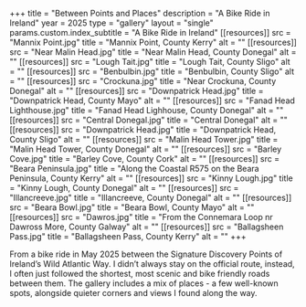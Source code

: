 +++
title = "Between Points and Places"
description = "A Bike Ride in Ireland"
year = 2025
type = "gallery"
layout = "single"
params.custom.index_subtitle = "A Bike Ride in Ireland"
[[resources]]
src = "Mannix Point.jpg"
title = "Mannix Point, County Kerry"
alt = ""
[[resources]]
src = "Near Malin Head.jpg"
title = "Near Malin Head, County Donegal"
alt = ""
[[resources]]
src = "Lough Tait.jpg"
title = "Lough Tait, County Sligo"
alt = ""
[[resources]]
src = "Benbulbin.jpg"
title = "Benbulbin, County Sligo"
alt = ""
[[resources]]
src = "Crockuna.jpg"
title = "Near Crockuna, County Donegal"
alt = ""
[[resources]]
src = "Downpatrick Head.jpg"
title = "Downpatrick Head, County Mayo"
alt = ""
[[resources]]
src = "Fanad Head Lighthouse.jpg"
title = "Fanad Head Lighhouse, County Donegal"
alt = ""
[[resources]]
src = "Central Donegal.jpg"
title = "Central Donegal"
alt = ""
[[resources]]
src = "Downpatrick Head.jpg"
title = "Downpatrick Head, County Sligo"
alt = ""
[[resources]]
src = "Malin Head Tower.jpg"
title = "Malin Head Tower, County Donegal"
alt = ""
[[resources]]
src = "Barley Cove.jpg"
title = "Barley Cove, County Cork"
alt = ""
[[resources]]
src = "Beara Peninsula.jpg"
title = "Along the Coastal R575 on the Beara Peninsula, County Kerry"
alt = ""
[[resources]]
src = "Kinny Lough.jpg"
title = "Kinny Lough, County Donegal"
alt = ""
[[resources]]
src = "Illancreeve.jpg"
title = "Illancreeve, County Donegal"
alt = ""
[[resources]]
src = "Beara Bowl.jpg"
title = "Beara Bowl, County Mayo"
alt = ""
[[resources]]
src = "Dawros.jpg"
title = "From the Connemara Loop nr Dawross More, County Galway"
alt = ""
[[resources]]
src = "Ballagsheen Pass.jpg"
title = "Ballagsheen Pass, County Kerry"
alt = ""
+++

From a bike ride in May 2025 between the Signature Discovery Points of Ireland’s Wild Atlantic Way. I didn’t always stay on the official route, instead, I often just followed the shortest, most scenic and bike friendly roads between them. The gallery includes a mix of places - a few well-known spots, alongside quieter corners and views I found along the way.


